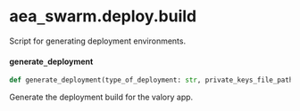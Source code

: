 <a id="aea_swarm.deploy.build"></a>

# aea`_`swarm.deploy.build

Script for generating deployment environments.

<a id="aea_swarm.deploy.build.generate_deployment"></a>

#### generate`_`deployment

```python
def generate_deployment(type_of_deployment: str, private_keys_file_path: Path, deployment_file_path: Path, package_dir: Path, build_dir: Path, number_of_agents: Optional[int] = None, private_keys_password: Optional[str] = None, dev_mode: bool = False) -> str
```

Generate the deployment build for the valory app.

